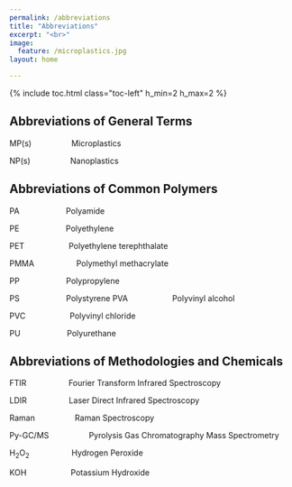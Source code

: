 ```yaml
---
permalink: /abbreviations
title: "Abbreviations"
excerpt: "<br>"
image:
  feature: /microplastics.jpg
layout: home

---
```

{% include toc.html class="toc-left" h_min=2 h_max=2 %}

## Abbreviations of General Terms

MP(s) &nbsp;&nbsp;&nbsp;&nbsp;&nbsp;&nbsp;&nbsp;&nbsp;&nbsp;&nbsp;&nbsp;&nbsp;&nbsp;&nbsp;&nbsp;&nbsp; Microplastics

NP(s) &nbsp;&nbsp;&nbsp;&nbsp;&nbsp;&nbsp;&nbsp;&nbsp;&nbsp;&nbsp;&nbsp;&nbsp;&nbsp;&nbsp;&nbsp;&nbsp; Nanoplastics

 


## Abbreviations of Common Polymers

PA &nbsp;&nbsp;&nbsp;&nbsp;&nbsp;&nbsp;&nbsp;&nbsp;&nbsp;&nbsp;&nbsp;&nbsp;&nbsp;&nbsp;&nbsp;&nbsp;&nbsp;&nbsp;&nbsp; Polyamide

PE &nbsp;&nbsp;&nbsp;&nbsp;&nbsp;&nbsp;&nbsp;&nbsp;&nbsp;&nbsp;&nbsp;&nbsp;&nbsp;&nbsp;&nbsp;&nbsp;&nbsp;&nbsp;&nbsp; Polyethylene

PET &nbsp;&nbsp;&nbsp;&nbsp;&nbsp;&nbsp;&nbsp;&nbsp;&nbsp;&nbsp;&nbsp;&nbsp;&nbsp;&nbsp;&nbsp;&nbsp;&nbsp;&nbsp; Polyethylene terephthalate

PMMA &nbsp;&nbsp;&nbsp;&nbsp;&nbsp;&nbsp;&nbsp;&nbsp;&nbsp;&nbsp;&nbsp;&nbsp;&nbsp;&nbsp;&nbsp;&nbsp;&nbsp; Polymethyl methacrylate

PP &nbsp;&nbsp;&nbsp;&nbsp;&nbsp;&nbsp;&nbsp;&nbsp;&nbsp;&nbsp;&nbsp;&nbsp;&nbsp;&nbsp;&nbsp;&nbsp;&nbsp;&nbsp;&nbsp; Polypropylene

PS &nbsp;&nbsp;&nbsp;&nbsp;&nbsp;&nbsp;&nbsp;&nbsp;&nbsp;&nbsp;&nbsp;&nbsp;&nbsp;&nbsp;&nbsp;&nbsp;&nbsp;&nbsp;&nbsp; Polystyrene
PVA &nbsp;&nbsp;&nbsp;&nbsp;&nbsp;&nbsp;&nbsp;&nbsp;&nbsp;&nbsp;&nbsp;&nbsp;&nbsp;&nbsp;&nbsp;&nbsp;&nbsp;&nbsp; Polyvinyl alcohol

PVC &nbsp;&nbsp;&nbsp;&nbsp;&nbsp;&nbsp;&nbsp;&nbsp;&nbsp;&nbsp;&nbsp;&nbsp;&nbsp;&nbsp;&nbsp;&nbsp;&nbsp;&nbsp; Polyvinyl chloride

PU &nbsp;&nbsp;&nbsp;&nbsp;&nbsp;&nbsp;&nbsp;&nbsp;&nbsp;&nbsp;&nbsp;&nbsp;&nbsp;&nbsp;&nbsp;&nbsp;&nbsp;&nbsp;&nbsp; Polyurethane

 


## Abbreviations of Methodologies and Chemicals

FTIR &nbsp;&nbsp;&nbsp;&nbsp;&nbsp;&nbsp;&nbsp;&nbsp;&nbsp;&nbsp;&nbsp;&nbsp;&nbsp;&nbsp;&nbsp;&nbsp;&nbsp; Fourier Transform Infrared Spectroscopy

LDIR &nbsp;&nbsp;&nbsp;&nbsp;&nbsp;&nbsp;&nbsp;&nbsp;&nbsp;&nbsp;&nbsp;&nbsp;&nbsp;&nbsp;&nbsp;&nbsp;&nbsp; Laser Direct Infrared Spectroscopy

Raman &nbsp;&nbsp;&nbsp;&nbsp;&nbsp;&nbsp;&nbsp;&nbsp;&nbsp;&nbsp;&nbsp;&nbsp;&nbsp;&nbsp;&nbsp;&nbsp; Raman Spectroscopy

Py-GC/MS &nbsp;&nbsp;&nbsp;&nbsp;&nbsp;&nbsp;&nbsp;&nbsp;&nbsp;&nbsp;&nbsp;&nbsp;&nbsp;&nbsp;&nbsp;&nbsp; Pyrolysis Gas Chromatography Mass Spectrometry

 

H<sub>2</sub>O<sub>2</sub> &nbsp;&nbsp;&nbsp;&nbsp;&nbsp;&nbsp;&nbsp;&nbsp;&nbsp;&nbsp;&nbsp;&nbsp;&nbsp;&nbsp;&nbsp;&nbsp;&nbsp; Hydrogen Peroxide

KOH &nbsp;&nbsp;&nbsp;&nbsp;&nbsp;&nbsp;&nbsp;&nbsp;&nbsp;&nbsp;&nbsp;&nbsp;&nbsp;&nbsp;&nbsp;&nbsp;&nbsp;&nbsp; Potassium Hydroxide
